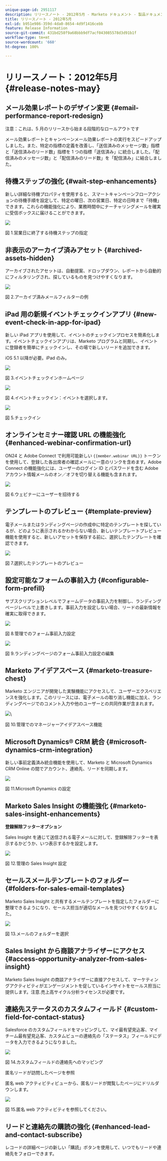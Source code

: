 ```yaml
---
unique-page-id: 2951117
description: リリースノート - 2012年5月 - Marketo ドキュメント - 製品ドキュメント
title: リリースノート - 2012年5月
exl-id: b951e986-359d-4da0-8654-4d9f1416cebb
feature: Release Information
source-git-commit: 431bd258f9a68bbb9df7acf043085578d3d91b1f
workflow-type: tm+mt
source-wordcount: '660'
ht-degree: 100%

---
```


# リリースノート：2012年5月 {#release-notes-may}

## メール効果レポートのデザイン変更 {#email-performance-report-redesign}

注意：これは、5 月のリリースから始まる段階的なロールアウトです

メール効果レポートとキャンペーンメール効果レポートの実行をスピードアップしました。また、特定の指標の定義を改善し、「送信済みのメッセージ数」指標と「送信済みのリード数」指標を 1 つの指標「送信済み」に統合しました。「配信済みのメッセージ数」と「配信済みのリード数」を「配信済み」に結合しました。

## 待機ステップの強化 {#wait-step-enhancements}

新しい詳細な待機プロパティを使用すると、スマートキャンペーンフローアクションの待機手順を設定して、特定の曜日、次の営業日、特定の日時まで「待機」できます。これらの機能強化により、業務時間中にナーチャリングメールを確実に受信ボックスに届けることができます。

![](assets/image2014-9-23-10-3a14-3a13.png)

図 1.営業日に終了する待機ステップの指定

## 非表示のアーカイブ済みアセット {#archived-assets-hidden}

アーカイブされたアセットは、自動提案、ドロップダウン、レポートから自動的にフィルタリングされ、探しているものを見つけやすくなります。

![](assets/image2014-9-23-10-3a14-3a28.png)

図 2.アーカイブ済みメールフィルターの例

## iPad 用の新規イベントチェックインアプリ {#new-event-check-in-app-for-ipad}

新しい iPad アプリを使用して、イベントのチェックインプロセスを簡素化します。イベントチェックインアプリは、Marketo プログラムと同期し、イベントに登録者を簡単にチェックインし、その場で新しいリードを追加できます。

iOS 5.1 以降が必要。iPad のみ。

![](assets/image2014-9-23-10-3a14-3a46.png)

図 3.イベントチェックインホームページ

![](assets/image2014-9-23-10-3a15-3a6.png)

図 4.イベントチェックイン：イベントを選択します。

![](assets/image2014-9-23-10-3a15-3a27.png)

図 5.チェックイン

## オンラインセミナー確認 URL の機能強化 {#enhanced-webinar-confirmation-url}

ON24 と Adobe Connect で利用可能新しい `{{member.webinar URL}}` トークンを使用して、登録した各出席者の確認メールに一意のリンクを含めます。Adobe Connect の機能強化には、ユーザーのログイン ID とパスワードを含む Adobe アカウント情報メールのオン／オフを切り替える機能も含まれます。

![](assets/image2014-9-23-10-3a15-3a44.png)

図 6.ウェビナーにユーザーを招待する

## テンプレートのプレビュー {#template-preview}

電子メールまたはランディングページの作成中に特定のテンプレートを探しているが、どのように表示されるかわからない場合、新しいテンプレートプレビュー機能を使用すると、新しいアセットを保存する前に、選択したテンプレートを確認できます。

![](assets/image2014-9-23-10-3a16-3a4.png)

図 7.選択したテンプレートのプレビュー

## 設定可能なフォームの事前入力 {#configurable-form-prefill}

サブスクリプションレベルでフォームデータの事前入力を制御し、ランディングページレベルで上書きします。事前入力を設定しない場合、リードの最新情報を確実に取得できます。

![](assets/image2014-9-23-10-3a16-3a22.png)

図 8.管理でのフォーム事前入力設定

![](assets/image2014-9-23-10-3a16-3a34.png)

図 9.ランディングページのフォーム事前入力設定の編集

## Marketo アイデアスペース {#marketo-treasure-chest}

Marketo エンジニアが開発した実験機能にアクセスして、ユーザーエクスペリエンスを強化します。このリリースには、電子メールの取り消し機能に加え、ランディングページでのコメント入力や他のユーザーとの共同作業が含まれます。

![](assets/image2014-9-23-10-3a16-3a51.png)\

図 10.管理でのマネージャーアイデアスペース機能

## Microsoft Dynamics® CRM 統合 {#microsoft-dynamics-crm-integration}

新しい事前定義済み統合機能を使用して、Marketo と Microsoft Dynamics CRM Online の間でアカウント、連絡先、リードを同期します。

![](assets/image2014-9-23-10-3a17-3a6.png)

図 11.Microsoft Dynamics の設定

## Marketo Sales Insight の機能強化 {#marketo-sales-insight-enhancements}

**登録解除フッターオプション**

Sales Insight を通じて送信される電子メールに対して、登録解除フッターを表示するかどうか、いつ表示するかを設定します。

![](assets/image2014-9-23-10-3a17-3a20.png)

図 12.管理の Sales Insight 設定

## セールスメールテンプレートのフォルダー {#folders-for-sales-email-templates}

Marketo Sales Insight と共有するメールテンプレートを指定したフォルダーに整理できるようになり、セールス担当が適切なメールを見つけやすくなりました。

![](assets/image2014-9-23-10-3a17-3a35.png)

図 13.メールのフォルダーを選択

## Sales Insight から商談アナライザーにアクセス {#access-opportunity-analyzer-from-sales-insight}

Marketo Sales Insight の商談アナライザーに直接アクセスして、マーケティングアクティビティがエンゲージメントを促しているインサイトをセールス担当に提供します。注意.売上高サイクル分析ライセンスが必要です。

## 連絡先ステータスのカスタムフィールド {#custom-field-for-contact-status}

Salesforce のカスタムフィールドをマッピングして、マイ最有望見込客、マイチーム最有望見込客、カスタムビューの連絡先の「ステータス」フィールドにデータを入力できるようになりました。

![](assets/image2014-9-23-10-3a17-3a47.png)

図 14.カスタムフィールドの連絡先へのマッピング

匿名リードが訪問したページを参照

匿名 web アクティビティビューから、匿名リードが閲覧したページにドリルダウンします。

![](assets/image2014-9-23-10-3a17-3a59.png)

図 15.匿名 web アクティビティを参照してください。

## リードと連絡先の購読の強化 {#enhanced-lead-and-contact-subscribe}

レコードの詳細ページの新しい「購読」ボタンを使用して、いつでもリードや連絡先をフォローできます。
